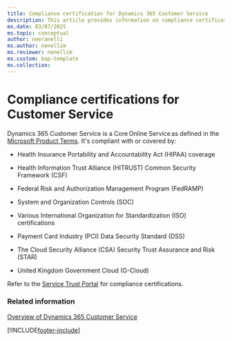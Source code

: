 ```yaml
---
title: Compliance certification for Dynamics 365 Customer Service
description: This article provides information on compliance certification requirements for Dynamics 365 Customer Service. Use the link in the topic to download the file that contains the compliance information.
ms.date: 03/07/2025
ms.topic: conceptual
author: neeranelli
ms.author: nenellim
ms.reviewer: nenellim
ms.custom: bap-template
ms.collection:
---
```

# Compliance certifications for Customer Service

Dynamics 365 Customer Service is a Core Online Service as defined in the [Microsoft Product Terms](https://www.microsoft.com/licensing/docs/view/Product-Terms). It's compliant with or covered by:

- Health Insurance Portability and Accountability Act (HIPAA) coverage

- Health Information Trust Alliance (HITRUST) Common Security Framework (CSF)
- Federal Risk and Authorization Management Program (FedRAMP)
- System and Organization Controls (SOC)
- Various International Organization for Standardization (ISO) certifications
- Payment Card Industry (PCI) Data Security Standard (DSS)
- The Cloud Security Alliance (CSA) Security Trust Assurance and Risk (STAR)
- United Kingdom Government Cloud (G-Cloud)


Refer to the [Service Trust Portal](https://servicetrust.microsoft.com/) for compliance certifications.

### Related information

[Overview of Dynamics 365 Customer Service](overview.md)  


[!INCLUDE[footer-include](../../includes/footer-banner.md)]

